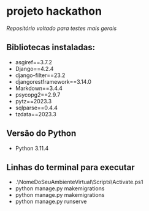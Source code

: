 # projeto hackathon
_Repositório voltado para testes mais gerais_

## Bibliotecas instaladas:
- asgiref==3.7.2
- Django==4.2.4
- django-filter==23.2
- djangorestframework==3.14.0
- Markdown==3.4.4
- psycopg2==2.9.7
- pytz==2023.3
- sqlparse==0.4.4
- tzdata==2023.3

## Versão do Python 
- Python 3.11.4

## Linhas do terminal para executar
- .\NomeDoSeuAmbienteVirtual\Scripts\Activate.ps1 
- python manage.py makemigrations
- python manage.py makemigrations
- python manage.py runserve
